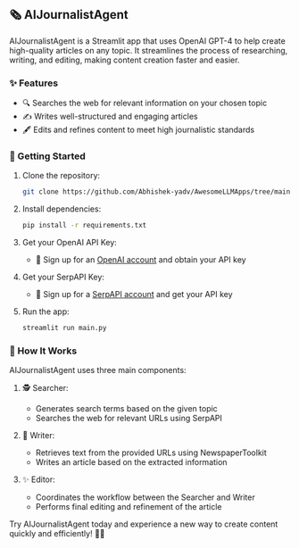 ## 🗞️ AIJournalistAgent

AIJournalistAgent is a Streamlit app that uses OpenAI GPT-4 to help create high-quality articles on any topic. It streamlines the process of researching, writing, and editing, making content creation faster and easier.

### ✨ Features

- 🔍 Searches the web for relevant information on your chosen topic
- ✍️ Writes well-structured and engaging articles
- 🖋️ Edits and refines content to meet high journalistic standards

### 🚀 Getting Started

1. Clone the repository:
   ```bash
   git clone https://github.com/Abhishek-yadv/AwesomeLLMApps/tree/main/AIJournalistAgent
   ```

2. Install dependencies:
   ```bash
   pip install -r requirements.txt
   ```

3. Get your OpenAI API Key:
   - 🔑 Sign up for an [OpenAI account](https://platform.openai.com/) and obtain your API key

4. Get your SerpAPI Key:
   - 🔑 Sign up for a [SerpAPI account](https://serpapi.com/) and get your API key

5. Run the app:
   ```bash
   streamlit run main.py
   ```

### 🧠 How It Works

AIJournalistAgent uses three main components:

1. 🕵️ Searcher:
   - Generates search terms based on the given topic
   - Searches the web for relevant URLs using SerpAPI

2. 📝 Writer:
   - Retrieves text from the provided URLs using NewspaperToolkit
   - Writes an article based on the extracted information

3. ✨ Editor:
   - Coordinates the workflow between the Searcher and Writer
   - Performs final editing and refinement of the article

Try AIJournalistAgent today and experience a new way to create content quickly and efficiently! 🚀📰
